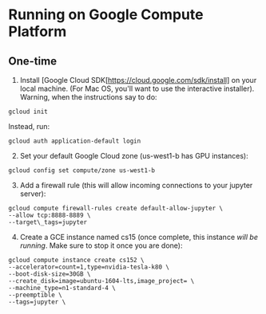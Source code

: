 # Running on Google Compute Platform

## One-time
1. Install [Google Cloud SDK[https://cloud.google.com/sdk/install] on your local machine. (For Mac OS, you'll want to use the interactive installer). Warning, when the instructions say to do:
```
gcloud init
```
Instead, run:
```
gcloud auth application-default login
```
2. Set your default Google Cloud zone (us-west1-b has GPU instances):
```
gcloud config set compute/zone us-west1-b
```
3. Add a firewall rule (this will allow incoming connections to your jupyter server):
```
gcloud compute firewall-rules create default-allow-jupyter \
--allow tcp:8888-8889 \
--target\_tags=jupyter
```
4. Create a GCE instance named cs15 (once complete, this instance *will be running*. Make sure to stop it once you are done):
```
gcloud compute instance create cs152 \
--accelerator=count=1,type=nvidia-tesla-k80 \
--boot-disk-size=30GB \
--create_disk=image=ubuntu-1604-lts,image_project= \
--machine_type=n1-standard-4 \
--preemptible \
--tags=jupyter \


